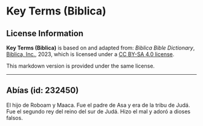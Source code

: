 # Key Terms (Biblica)

## License Information

**Key Terms (Biblica)** is based on and adapted from: _Biblica Bible Dictionary_, [Biblica, Inc.](https://www.biblica.com/), 2023, which is licensed under a [CC BY-SA 4.0 license](https://creativecommons.org/licenses/by-sa/4.0/legalcode.en).

This markdown version is provided under the same license.



--------------------------------

## Abías (id: 232450)

El hijo de Roboam y Maaca. Fue el padre de Asa y era de la tribu de Judá. Fue el segundo rey del reino del sur de Judá. Hizo el mal y adoró a dioses falsos.


